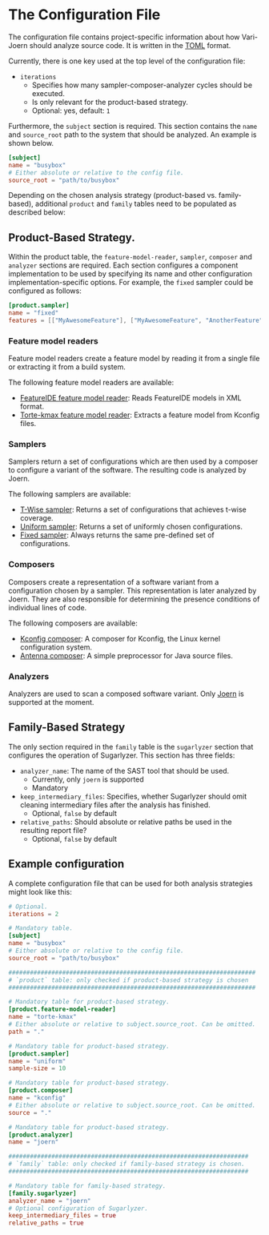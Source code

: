 # The Configuration File

The configuration file contains project-specific information about how Vari-Joern should analyze source code.
It is written in the [TOML](https://toml.io/) format.

Currently, there is one key used at the top level of the configuration file:

- `iterations`
    - Specifies how many sampler-composer-analyzer cycles should be executed.
    - Is only relevant for the product-based strategy.
    - Optional: yes, default: `1`

Furthermore, the `subject` section is required.
This section contains the `name` and `source_root` path to the system that should be analyzed.
An example is shown below.

```toml
[subject]
name = "busybox"
# Either absolute or relative to the config file.
source_root = "path/to/busybox"
```
Depending on the chosen analysis strategy (product-based vs. family-based), additional `product` and `family` tables need
to be populated as described below:


## Product-Based Strategy.

Within the product table, the `feature-model-reader`, `sampler`, `composer` and `analyzer` sections are required.
Each section configures a component implementation to be used by specifying its name and other configuration
implementation-specific options.
For example, the `fixed` sampler could be configured as follows:

```toml
[product.sampler]
name = "fixed"
features = [["MyAwesomeFeature"], ["MyAwesomeFeature", "AnotherFeature"]]
```

### Feature model readers

Feature model readers create a feature model by reading it from a single file or extracting it from a build system.

The following feature model readers are available:

- [FeatureIDE feature model reader](feature-model-readers/FeatureIDE.md): Reads FeatureIDE models in XML format.
- [Torte-kmax feature model reader](feature-model-readers/Torte-kmax.md): Extracts a feature model from Kconfig files.

### Samplers

Samplers return a set of configurations which are then used by a composer to configure a variant of the software.
The resulting code is analyzed by Joern.

The following samplers are available:

- [T-Wise sampler](samplers/T-Wise.md): Returns a set of configurations that achieves t-wise coverage.
- [Uniform sampler](samplers/Uniform.md): Returns a set of uniformly chosen configurations.
- [Fixed sampler](samplers/Fixed.md): Always returns the same pre-defined set of configurations.

### Composers

Composers create a representation of a software variant from a configuration chosen by a sampler. This representation is
later analyzed by Joern. They are also responsible for determining the presence conditions of individual lines of code.

The following composers are available:

- [Kconfig composer](composers/Kconfig.md): A composer for Kconfig, the Linux kernel configuration system.
- [Antenna composer](composers/Antenna.md): A simple preprocessor for Java source files.

### Analyzers

Analyzers are used to scan a composed software variant. Only [Joern](analyzers/Joern.md) is supported at the moment.


## Family-Based Strategy

The only section required in the `family` table is the ``sugarlyzer`` section that configures the operation of Sugarlyzer.
This section has three fields:
- `analyzer_name`: The name of the SAST tool that should be used.
  - Currently, only `joern` is supported 
  - Mandatory
- `keep_intermediary_files`: Specifies, whether Sugarlyzer should omit cleaning intermediary files after the analysis has
  finished.
  - Optional, `false` by default
- `relative_paths`: Should absolute or relative paths be used in the resulting report file?
  - Optional, `false` by default


## Example configuration

A complete configuration file that can be used for both analysis strategies might look like this:

```toml
# Optional.
iterations = 2

# Mandatory table.
[subject]
name = "busybox"
# Either absolute or relative to the config file.
source_root = "path/to/busybox"

#####################################################################
# `product` table: only checked if product-based strategy is chosen
#####################################################################

# Mandatory table for product-based strategy.
[product.feature-model-reader]
name = "torte-kmax"
# Either absolute or relative to subject.source_root. Can be omitted.
path = "."

# Mandatory table for product-based strategy.
[product.sampler]
name = "uniform"
sample-size = 10

# Mandatory table for product-based strategy.
[product.composer]
name = "kconfig"
# Either absolute or relative to subject.source_root. Can be omitted.
source = "."

# Mandatory table for product-based strategy.
[product.analyzer]
name = "joern"

###################################################################
# `family` table: only checked if family-based strategy is chosen.
###################################################################

# Mandatory table for family-based strategy.
[family.sugarlyzer]
analyzer_name = "joern"
# Optional configuration of Sugarlyzer.
keep_intermediary_files = true
relative_paths = true
```
